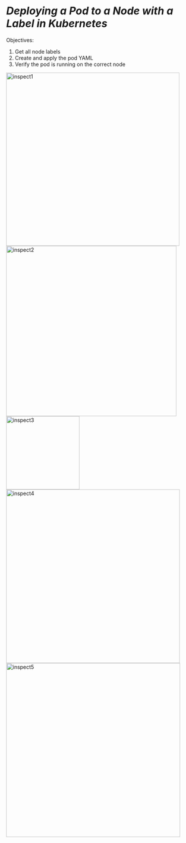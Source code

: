 # *Deploying a Pod to a Node with a Label in Kubernetes*

Objectives:
1. Get all node labels
2. Create and apply the pod YAML
3. Verify the pod is running on the correct node


<img width="466" alt="inspect1" src="https://user-images.githubusercontent.com/94250541/198118962-9e69b3be-d521-448a-94ab-a88356a9c6e0.png">

<img width="458" alt="inspect2" src="https://user-images.githubusercontent.com/94250541/198118972-981c059d-f0fa-4cf2-b4cf-ed9cd6df36af.png">

<img width="197" alt="inspect3" src="https://user-images.githubusercontent.com/94250541/198118987-c1afa7da-6986-4a1c-af7e-9b6bbb2e024f.png">

<img width="467" alt="inspect4" src="https://user-images.githubusercontent.com/94250541/198119031-7f34c0ee-66c5-4452-b496-4364ecebe792.png">

<img width="468" alt="inspect5" src="https://user-images.githubusercontent.com/94250541/198119052-424c8ac4-1f7f-41e0-a55d-1086155f4257.png">
